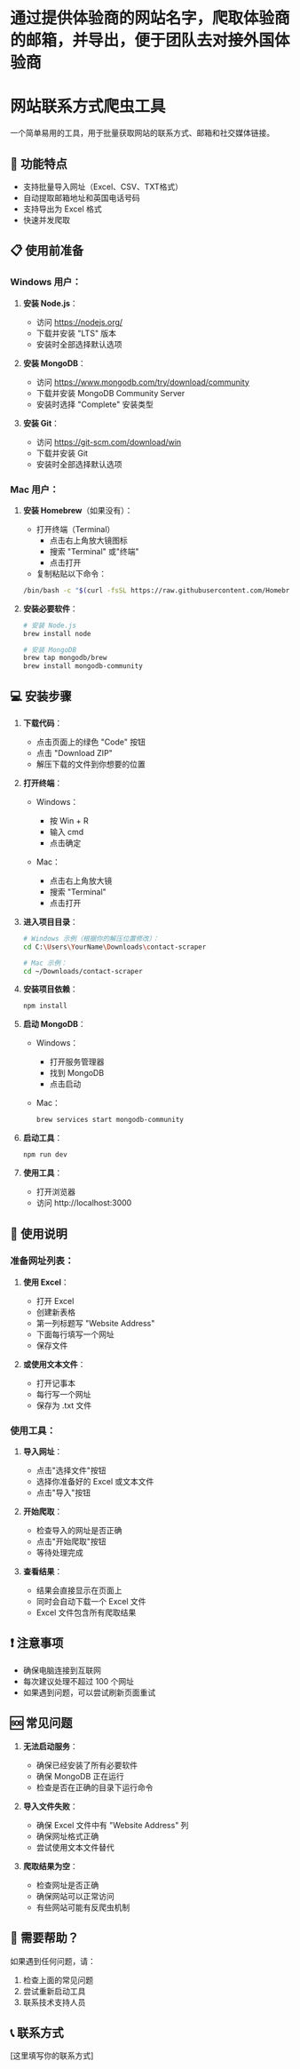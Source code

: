 # 通过提供体验商的网站名字，爬取体验商的邮箱，并导出，便于团队去对接外国体验商

# 网站联系方式爬虫工具

一个简单易用的工具，用于批量获取网站的联系方式、邮箱和社交媒体链接。

## 🌟 功能特点
- 支持批量导入网址（Excel、CSV、TXT格式）
- 自动提取邮箱地址和英国电话号码
- 支持导出为 Excel 格式
- 快速并发爬取

## 📋 使用前准备

### Windows 用户：

1. **安装 Node.js**：
   - 访问 https://nodejs.org/
   - 下载并安装 "LTS" 版本
   - 安装时全部选择默认选项

2. **安装 MongoDB**：
   - 访问 https://www.mongodb.com/try/download/community
   - 下载并安装 MongoDB Community Server
   - 安装时选择 "Complete" 安装类型

3. **安装 Git**：
   - 访问 https://git-scm.com/download/win
   - 下载并安装 Git
   - 安装时全部选择默认选项

### Mac 用户：

1. **安装 Homebrew**（如果没有）：
   - 打开终端（Terminal）
     - 点击右上角放大镜图标
     - 搜索 "Terminal" 或"终端"
     - 点击打开
   - 复制粘贴以下命令：
   ```bash
   /bin/bash -c "$(curl -fsSL https://raw.githubusercontent.com/Homebrew/install/HEAD/install.sh)"
   ```

2. **安装必要软件**：
   ```bash
   # 安装 Node.js
   brew install node

   # 安装 MongoDB
   brew tap mongodb/brew
   brew install mongodb-community
   ```

## 💻 安装步骤

1. **下载代码**：
   - 点击页面上的绿色 "Code" 按钮
   - 点击 "Download ZIP"
   - 解压下载的文件到你想要的位置

2. **打开终端**：
   - Windows：
     - 按 Win + R
     - 输入 cmd
     - 点击确定
   
   - Mac：
     - 点击右上角放大镜
     - 搜索 "Terminal"
     - 点击打开

3. **进入项目目录**：
   ```bash
   # Windows 示例（根据你的解压位置修改）：
   cd C:\Users\YourName\Downloads\contact-scraper

   # Mac 示例：
   cd ~/Downloads/contact-scraper
   ```

4. **安装项目依赖**：
   ```bash
   npm install
   ```

5. **启动 MongoDB**：
   - Windows：
     - 打开服务管理器
     - 找到 MongoDB
     - 点击启动
   
   - Mac：
     ```bash
     brew services start mongodb-community
     ```

6. **启动工具**：
   ```bash
   npm run dev
   ```

7. **使用工具**：
   - 打开浏览器
   - 访问 http://localhost:3000

## 📝 使用说明

### 准备网址列表：

1. **使用 Excel**：
   - 打开 Excel
   - 创建新表格
   - 第一列标题写 "Website Address"
   - 下面每行填写一个网址
   - 保存文件

2. **或使用文本文件**：
   - 打开记事本
   - 每行写一个网址
   - 保存为 .txt 文件

### 使用工具：

1. **导入网址**：
   - 点击"选择文件"按钮
   - 选择你准备好的 Excel 或文本文件
   - 点击"导入"按钮

2. **开始爬取**：
   - 检查导入的网址是否正确
   - 点击"开始爬取"按钮
   - 等待处理完成

3. **查看结果**：
   - 结果会直接显示在页面上
   - 同时会自动下载一个 Excel 文件
   - Excel 文件包含所有爬取结果

## ❗ 注意事项
- 确保电脑连接到互联网
- 每次建议处理不超过 100 个网址
- 如果遇到问题，可以尝试刷新页面重试

## 🆘 常见问题

1. **无法启动服务**：
   - 确保已经安装了所有必要软件
   - 确保 MongoDB 正在运行
   - 检查是否在正确的目录下运行命令

2. **导入文件失败**：
   - 确保 Excel 文件中有 "Website Address" 列
   - 确保网址格式正确
   - 尝试使用文本文件替代

3. **爬取结果为空**：
   - 检查网址是否正确
   - 确保网站可以正常访问
   - 有些网站可能有反爬虫机制

## 🤝 需要帮助？
如果遇到任何问题，请：
1. 检查上面的常见问题
2. 尝试重新启动工具
3. 联系技术支持人员

## 📞 联系方式
[这里填写你的联系方式]
